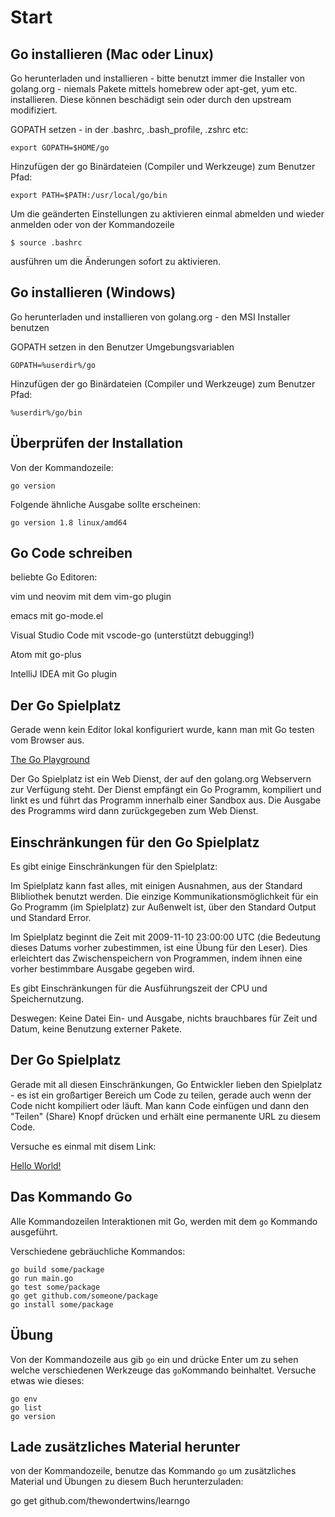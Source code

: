 # Start

## Go installieren (Mac oder Linux)

Go herunterladen und installieren -  bitte benutzt immer die Installer von golang.org - niemals Pakete mittels homebrew oder apt-get, yum etc. installieren. Diese können beschädigt sein oder durch den upstream modifiziert.

GOPATH setzen - in der .bashrc, .bash_profile, .zshrc etc:

	export GOPATH=$HOME/go

Hinzufügen der go Binärdateien (Compiler und Werkzeuge) zum Benutzer Pfad:

	export PATH=$PATH:/usr/local/go/bin

Um die geänderten Einstellungen zu aktivieren einmal abmelden und wieder anmelden oder von der Kommandozeile

	$ source .bashrc

ausführen um die Änderungen sofort zu aktivieren.

## Go installieren (Windows)

Go herunterladen und installieren von golang.org - den MSI Installer benutzen

GOPATH setzen in den Benutzer Umgebungsvariablen

	GOPATH=%userdir%/go

Hinzufügen der go Binärdateien (Compiler und Werkzeuge) zum Benutzer Pfad:

	%userdir%/go/bin

## Überprüfen der Installation

Von der Kommandozeile:

	go version

Folgende ähnliche Ausgabe sollte erscheinen:

	go version 1.8 linux/amd64

## Go Code schreiben

beliebte Go Editoren:

vim und neovim mit dem vim-go plugin

emacs mit go-mode.el

Visual Studio Code mit vscode-go (unterstützt debugging!)

Atom mit go-plus

IntelliJ IDEA mit Go plugin


## Der Go Spielplatz

Gerade wenn kein Editor lokal konfiguriert wurde, kann man mit Go testen vom Browser aus.

[The Go Playground](https://play.golang.org)

Der Go Spielplatz ist ein Web Dienst, der auf den golang.org Webservern zur Verfügung steht. Der Dienst empfängt ein Go Programm, kompiliert und linkt es und führt das Programm innerhalb einer Sandbox aus. Die Ausgabe des Programms wird dann zurückgegeben zum Web Dienst.

## Einschränkungen für den Go Spielplatz

Es gibt einige Einschränkungen für den Spielplatz:

Im Spielplatz kann fast alles, mit einigen Ausnahmen, aus der Standard Blibliothek benutzt werden. Die einzige Kommunikationsmöglichkeit für ein Go Programm (im Spielplatz) zur Außenwelt ist, über den Standard Output und Standard Error.

Im Spielplatz beginnt die Zeit mit 2009-11-10 23:00:00 UTC (die Bedeutung dieses Datums vorher zubestimmen, ist eine Übung für den Leser). Dies erleichtert das Zwischenspeichern von Programmen, indem ihnen eine vorher bestimmbare Ausgabe gegeben wird.

Es gibt Einschränkungen für die Ausführungszeit der CPU und Speichernutzung.

Deswegen: Keine Datei Ein- und Ausgabe, nichts brauchbares für Zeit und Datum, keine Benutzung externer Pakete.

## Der Go Spielplatz

Gerade mit all diesen Einschränkungen, Go Entwickler lieben den Spielplatz - es ist ein großartiger Bereich um Code zu teilen, gerade auch wenn der Code nicht kompiliert oder läuft. Man kann Code einfügen und dann den "Teilen" (Share) Knopf drücken und erhält eine permanente URL zu diesem Code.

Versuche es einmal mit disem Link:

[Hello World!](https://play.golang.org/p/992fMmkkxr)

## Das Kommando Go

Alle Kommandozeilen Interaktionen mit Go, werden mit dem `go` Kommando ausgeführt.

Verschiedene gebräuchliche Kommandos:

	go build some/package
	go run main.go
	go test some/package
	go get github.com/someone/package
	go install some/package


## Übung

Von der Kommandozeile aus gib `go` ein und drücke Enter um zu sehen welche verschiedenen Werkzeuge das `go`Kommando beinhaltet. Versuche etwas wie dieses:

	go env
	go list
	go version

## Lade zusätzliches Material herunter

von der Kommandozeile, benutze das Kommando `go` um zusätzliches Material und Übungen zu diesem Buch herunterzuladen:

go get github.com/thewondertwins/learngo	

